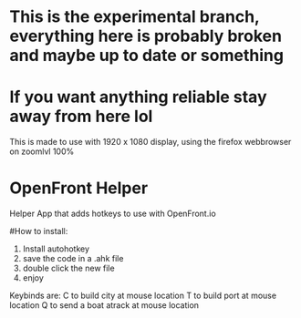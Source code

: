 # This is the experimental branch, everything here is probably broken and maybe up to date or something
# If you want anything reliable stay away from here lol



This is made to use with 1920 x 1080 display, using the firefox webbrowser on zoomlvl 100%
# OpenFront Helper
 Helper App that adds hotkeys to use with OpenFront.io


#How to install:
1. Install autohotkey
2. save the code in a .ahk file
3. double click the new file
4. enjoy

Keybinds are:
C to build city at mouse location
T to build port at mouse location
Q to send a boat atrack at mouse location
